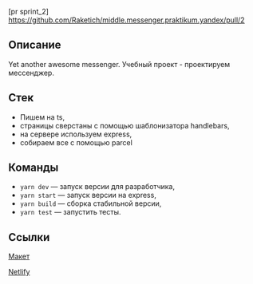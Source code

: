 [pr sprint_2] https://github.com/Raketich/middle.messenger.praktikum.yandex/pull/2

## Описание

Yet another awesome messenger. Учебный проект - проектируем мессенджер.


## Стек 

- Пишем на ts,
- страницы сверстаны с помощью шаблонизатора handlebars,
- на сервере используем express,
- собираем все с помощью parcel


## Команды

- `yarn dev` — запуск версии для разработчика,
- `yarn start` — запуск версии на express,
- `yarn build` — сборка стабильной версии,
- `yarn test` — запустить тесты.


## Ссылки

[Макет](https://www.figma.com/file/jF5fFFzgGOxQeB4CmKWTiE/Chat_external_link?node-id=0%3A1)

[Netlify](https://courageous-sopapillas-18e25f.netlify.app)
